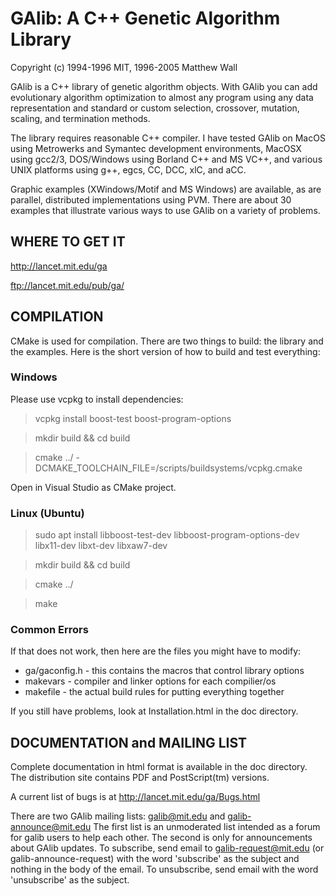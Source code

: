 # GAlib: A C++ Genetic Algorithm Library #
Copyright (c) 1994-1996 MIT, 1996-2005 Matthew Wall

GAlib is a C++ library of genetic algorithm objects.  With GAlib you can add 
evolutionary algorithm optimization to almost any program using any data 
representation and standard or custom selection, crossover, mutation, 
scaling, and termination methods.  

The library requires reasonable C++ compiler.  I have tested GAlib on MacOS
using Metrowerks and Symantec development environments, MacOSX using gcc2/3,
DOS/Windows using Borland C++ and MS VC++, and various UNIX platforms using 
g++, egcs, CC, DCC, xlC, and aCC.

Graphic examples (XWindows/Motif and MS Windows) are available, as are 
parallel, distributed implementations using PVM.  There are about 30 examples
that illustrate various ways to use GAlib on a variety of problems.

## WHERE TO GET IT ##

http://lancet.mit.edu/ga 

ftp://lancet.mit.edu/pub/ga/

## COMPILATION ##

CMake is used for compilation. There are two things to build: the library and the examples.  Here is the
short version of how to build and test everything:

### Windows ###

Please use vcpkg to install dependencies:
> vcpkg install boost-test boost-program-options

> mkdir build && cd build

> cmake ../ -DCMAKE_TOOLCHAIN_FILE=<path to vcpkg>/scripts/buildsystems/vcpkg.cmake

Open in Visual Studio as CMake project.


### Linux (Ubuntu) ###

> sudo apt install libboost-test-dev libboost-program-options-dev libx11-dev libxt-dev libxaw7-dev 

> mkdir build && cd build

> cmake ../

> make

### Common Errors

If that does not work, then here are the files you might have to modify:

- ga/gaconfig.h  - this contains the macros that control library options
- makevars       - compiler and linker options for each compilier/os
- makefile       - the actual build rules for putting everything together

If you still have problems, look at Installation.html in the doc directory.

## DOCUMENTATION and MAILING LIST  ##

Complete documentation in html format is available in the doc directory.  The 
distribution site contains PDF and PostScript(tm) versions.

A current list of bugs is at http://lancet.mit.edu/ga/Bugs.html

There are two GAlib mailing lists:  galib@mit.edu and galib-announce@mit.edu
The first list is an unmoderated list intended as a forum for galib users to
help each other.  The second is only for announcements about GAlib updates.
To subscribe, send email to galib-request@mit.edu (or galib-announce-request)
with the word 'subscribe' as the subject and nothing in the body of the email.
To unsubscribe, send email with the word 'unsubscribe' as the subject.
